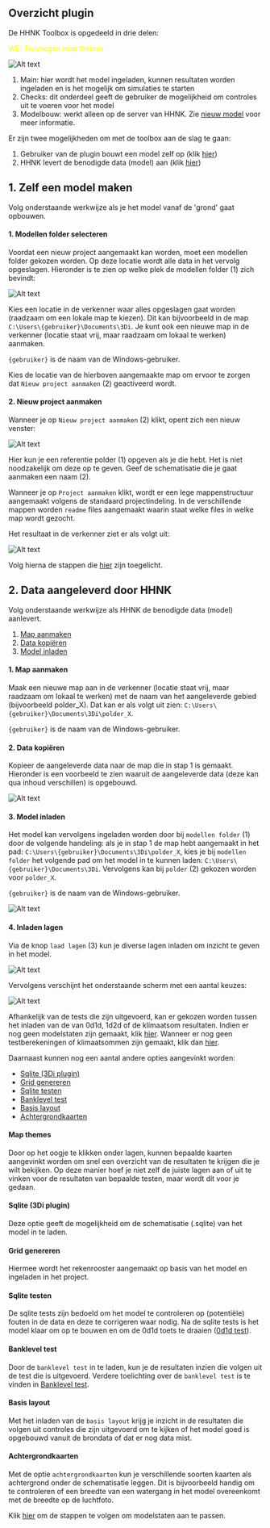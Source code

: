 ## **Overzicht plugin**
De HHNK Toolbox is opgedeeld in drie delen:

<span style="color:yellow"> WE: *Toevoegen map themes*</span> <span style="color:red">


![Alt text](../../images/4_gebruik_plugin/b_overzicht_plugin/plugin_venster.png)

1. Main: hier wordt het model ingeladen, kunnen resultaten worden ingeladen en is het mogelijk om simulaties te starten
2. Checks: dit onderdeel geeft de gebruiker de mogelijkheid om controles uit te voeren voor het model
3. Modelbouw: werkt alleen op de server van HHNK. Zie [nieuw model](../2_werkwijze_bwn/c_nieuw_model/1_nieuw_model.md) voor meer informatie.

Er zijn twee mogelijkheden om met de toolbox aan de slag te gaan:
1. Gebruiker van de plugin bouwt een model zelf op (klik [hier](#1-zelf-een-model-maken))
2. HHNK levert de benodigde data (model) aan (klik [hier](#2-data-aangeleverd-door-hhnk))

## **1. Zelf een model maken**
Volg onderstaande werkwijze als je het model vanaf de 'grond' gaat opbouwen.

#### 1. Modellen folder selecteren
Voordat een nieuw project aangemaakt kan worden, moet een modellen folder gekozen worden. Op deze locatie wordt alle data in het vervolg opgeslagen. Hieronder is te zien op welke plek de modellen folder (1) zich bevindt:

![Alt text](../../images/4_gebruik_plugin/b_overzicht_plugin/nieuw_project.png)

Kies een locatie in de verkenner waar alles opgeslagen gaat worden (raadzaam om een lokale map te kiezen). Dit kan bijvoorbeeld in de map `C:\Users\{gebruiker}\Documents\3Di`. Je kunt ook een nieuwe map in de verkenner (locatie staat vrij, maar raadzaam om lokaal te werken) aanmaken. 

`{gebruiker}` is de naam van de Windows-gebruiker.

Kies de locatie van de hierboven aangemaakte map om ervoor te zorgen dat ``Nieuw project aanmaken`` (2) geactiveerd wordt. 

#### 2. Nieuw project aanmaken

Wanneer je op ``Nieuw project aanmaken`` (2) klikt, opent zich een nieuw venster:

![Alt text](../../images/4_gebruik_plugin/b_overzicht_plugin/nieuw_project_venster.PNG)

Hier kun je een referentie polder (1) opgeven als je die hebt. Het is niet noodzakelijk om deze op te geven. Geef de schematisatie die je gaat aanmaken een naam (2). 

Wanneer je op ``Project aanmaken`` klikt, wordt er een lege mappenstructuur aangemaakt volgens de standaard projectindeling. In de verschillende mappen worden ```readme``` files aangemaakt waarin staat welke files in welke map wordt gezocht.

Het resultaat in de verkenner ziet er als volgt uit:

![Alt text](../../images/4_gebruik_plugin/b_overzicht_plugin/nieuw_project_mappenstructuur.PNG)

Volg hierna de stappen die [hier](#4-inladen-lagen) zijn toegelicht.  


## **2. Data aangeleverd door HHNK**
Volg onderstaande werkwijze als HHNK de benodigde data (model) aanlevert. 

1. [Map aanmaken](#1-map-aanmaken)
2. [Data kopiëren](#2-data-kopiëren)
3. [Model inladen](#3-model-inladen)

#### 1. Map aanmaken 
Maak een nieuwe map aan in de verkenner (locatie staat vrij, maar raadzaam om lokaal te werken) met de naam van het aangeleverde gebied (bijvoorbeeld polder_X). Dat kan er als volgt uit zien: `C:\Users\{gebruiker}\Documents\3Di\polder_X`. 

`{gebruiker}` is de naam van de Windows-gebruiker.

#### 2. Data kopiëren 
Kopieer de aangeleverde data naar de map die in stap 1 is gemaakt. Hieronder is een voorbeeld te zien waaruit de aangeleverde data (deze kan qua inhoud verschillen) is opgebouwd.

![Alt text](../../images/4_gebruik_plugin/b_overzicht_plugin/kopieer_data.PNG)

#### 3. Model inladen
Het model kan vervolgens ingeladen worden door bij `modellen folder` (1) door de volgende handeling: als je in stap 1 de map hebt aangemaakt in het pad: `C:\Users\{gebruiker}\Documents\3Di\polder_X`, kies je bij `modellen folder` het volgende pad om het model in te kunnen laden: `C:\Users\{gebruiker}\Documents\3Di`. Vervolgens kan bij `polder` (2) gekozen worden voor `polder_X`. 

`{gebruiker}` is de naam van de Windows-gebruiker.

![Alt text](../../images/4_gebruik_plugin/b_overzicht_plugin/inladen_polder.png)

#### 4. Inladen lagen
Via de knop ``laad lagen`` (3) kun je diverse lagen inladen om inzicht te geven in het model.

![Alt text](../../images/4_gebruik_plugin/b_overzicht_plugin/inladen_polder.png)

Vervolgens verschijnt het onderstaande scherm met een aantal keuzes: 

![Alt text](../../images/4_gebruik_plugin/b_overzicht_plugin/inladen_testresultaten.png)

Afhankelijk van de tests die zijn uitgevoerd, kan er gekozen worden tussen het inladen van de van 0d1d, 1d2d of de klimaatsom resultaten. Indien er nog geen modelstaten zijn gemaakt, klik [hier](c_modelstaat_aanpassen.md). Wanneer er nog geen testberekeningen of klimaatsommen zijn gemaakt, klik dan [hier](d_berekeningen_uitvoeren.md).

Daarnaast kunnen nog een aantal andere opties aangevinkt worden:
* [Sqlite (3Di plugin)](#sqlite-3di-plugin)
* [Grid genereren](#grid-genereren)
* [Sqlite testen](#sqlite-testen)
* [Banklevel test](#banklevel-test)
* [Basis layout](#basis-layout)
* [Achtergrondkaarten](#achtergrondkaarten)

#### Map themes
Door op het oogje te klikken onder lagen, kunnen bepaalde kaarten aangevinkt worden om snel een overzicht van de resultaten te krijgen die je wilt bekijken. Op deze manier hoef je niet zelf de juiste lagen aan of uit te vinken voor de resultaten van bepaalde testen, maar wordt dit voor je gedaan.

#### Sqlite (3Di plugin)
Deze optie geeft de mogelijkheid om de schematisatie (.sqlite) van het model in te laden.

#### Grid genereren
Hiermee wordt het rekenrooster aangemaakt op basis van het model en ingeladen in het project.

<!-- Bij het genereren van het grid kan het voorkomen dat er een foutmelding wordt weergegeven dat de .sqlite te oud is. ![Alt text](../../images/4_gebruik_plugin/b_overzicht_plugin/oude_sqlite_foutmelding.png) 
Ga naar [bekende problemen](g_bekende_problemen.md) om de oplossing te bekijken.  <span style="color:yellow"> WE: *@jelle is dit nog zo of wordt er ook automatisch gemigreerd?*</span> -->

#### Sqlite testen
De sqlite tests zijn bedoeld om het model te controleren op (potentiële) fouten in de data en deze te corrigeren waar nodig. Na de sqlite tests is het model klaar om op te bouwen en om de 0d1d toets te draaien ([0d1d test](../2_werkwijze_bwn/e_model_controleren_verbeteren/4_0d1d_test.md)).

#### Banklevel test
Door de ``banklevel test`` in te laden, kun je de resultaten inzien die volgen uit de test die is uitgevoerd. Verdere toelichting over de ``banklevel test`` is te vinden in [Banklevel test](../2_werkwijze_bwn/e_model_controleren_verbeteren/5_banklevel_test.md).

#### Basis layout
Met het inladen van de ``basis layout`` krijg je inzicht in de resultaten die volgen uit controles die zijn uitgevoerd om te kijken of het model goed is opgebouwd vanuit de brondata of dat er nog data mist.

#### Achtergrondkaarten
Met de optie ``achtergrondkaarten`` kun je verschillende soorten kaarten als achtergrond onder de schematisatie leggen. Dit is bijvoorbeeld handig om te controleren of een breedte van een watergang in het model overeenkomt met de breedte op de luchtfoto. 

Klik [hier](c_modelstaat_aanpassen.md) om de stappen te volgen om modelstaten aan te passen.